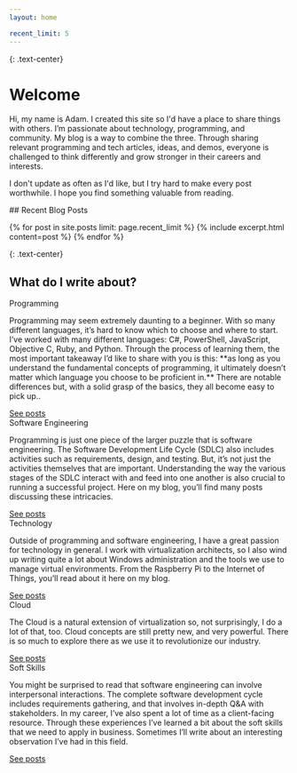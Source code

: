 ```yaml
---
layout: home

recent_limit: 5
---
```

{: .text-center}
# Welcome

Hi, my name is Adam. I created this site so I'd have a place to share things
with others. I’m passionate about technology, programming, and community. My
blog is a way to combine the three. Through sharing relevant programming and
tech articles, ideas, and demos, everyone is challenged to think differently and
grow stronger in their careers and interests.

I don't update as often as I'd like, but I try hard to make every post
worthwhile. I hope you find something valuable from reading.

<div class="row">

<div class="col-md-6">
<div class="text-center" markdown="1">
## Recent Blog Posts
</div>

{% for post in site.posts limit: page.recent_limit %}
    {% include excerpt.html content=post %}
{% endfor %}
</div>

<div class="col-md-6 pl-md-0" markdown="1">

{: .text-center}
## What do I write about?

<div class="card mb-3">
<div class="card-header">
<i class="fas fa-terminal text-secondary"></i> Programming
</div>
<div class="card-body">
<p class="card-text" markdown="1">
Programming may seem extremely daunting to a beginner. With so many different
languages, it’s hard to know which to choose and where to start. I’ve worked
with many different languages: C#, PowerShell, JavaScript, Objective C, Ruby,
and Python. Through the process of learning them, the most important takeaway
I’d like to share with you is this: **as long as you understand the fundamental
concepts of programming, it ultimately doesn’t matter which language you choose
to be proficient in.** There are notable differences but, with a solid grasp of
the basics, they all become easy to pick up..
</p>
<a href="{{ '/categories/programming' | relative_url }}">See posts</a>
</div>
</div>

<div class="card mb-3">
<div class="card-header">
<i class="fas fa-wrench text-secondary"></i> Software Engineering
</div>
<div class="card-body">
<p class="card-text" markdown="1">
Programming is just one piece of the larger puzzle that is software engineering.
The Software Development Life Cycle (SDLC) also includes activities such as
requirements, design, and testing. But, it’s not just the activities themselves
that are important. Understanding the way the various stages of the SDLC
interact with and feed into one another is also crucial to running a successful
project. Here on my blog, you’ll find many posts discussing these intricacies.
</p>
<a href="{{ '/categories/software-engineering' | relative_url }}">See posts</a>
</div>
</div>

<div class="card mb-3">
<div class="card-header">
<i class="fas fa-sitemap text-secondary"></i> Technology
</div>
<div class="card-body">
<p class="card-text" markdown="1">
Outside of programming and software engineering, I have a great passion for
technology in general. I work with virtualization architects, so I also wind up
writing quite a lot about Windows administration and the tools we use to manage
virtual environments. From the Raspberry Pi to the Internet of Things, you’ll
read about it here on my blog.
</p>
<a href="{{ '/categories/technology' | relative_url }}">See posts</a>
</div>
</div>

<div class="card mb-3">
<div class="card-header">
<i class="fas fa-cloud text-secondary"></i> Cloud
</div>
<div class="card-body">
<p class="card-text" markdown="1">
The Cloud is a natural extension of virtualization so, not surprisingly, I do a
lot of that, too. Cloud concepts are still pretty new, and very powerful. There
is so much to explore there as we use it to revolutionize our industry.
</p>
<a href="{{ '/categories/cloud' | relative_url }}">See posts</a>
</div>
</div>

<div class="card mb-3">
<div class="card-header">
<i class="fas fa-users text-secondary"></i> Soft Skills
</div>
<div class="card-body">
<p class="card-text" markdown="1">
You might be surprised to read that software engineering can involve
interpersonal interactions. The complete software development cycle includes
requirements gathering, and that involves in-depth Q&A with stakeholders. In my
career, I’ve also spent a lot of time as a client-facing resource. Through these
experiences I’ve learned a bit about the soft skills that we need to apply in
business. Sometimes I’ll write about an interesting observation I’ve had in this
field.
</p>
<a href="{{ '/categories/soft-skills' | relative_url }}">See posts</a>
</div>
</div>
</div>

</div>
